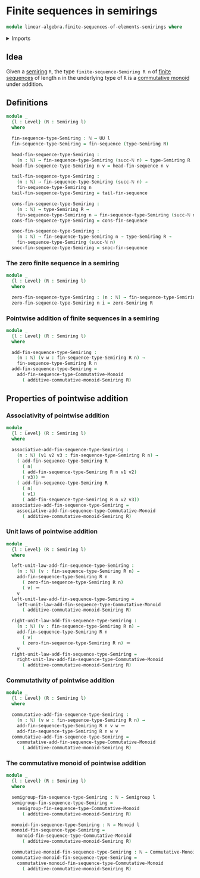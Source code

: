 # Finite sequences in semirings

```agda
module linear-algebra.finite-sequences-of-elements-semirings where
```

<details><summary>Imports</summary>

```agda
open import elementary-number-theory.natural-numbers

open import foundation.dependent-pair-types
open import foundation.function-extensionality
open import foundation.identity-types
open import foundation.universe-levels

open import group-theory.commutative-monoids
open import group-theory.monoids
open import group-theory.semigroups

open import linear-algebra.finite-sequences-of-elements-commutative-monoids

open import lists.finite-sequences
open import lists.functoriality-finite-sequences

open import ring-theory.semirings
```

</details>

## Idea

Given a [semiring](ring-theory.semirings.md) `R`, the type
`finite-sequence-Semiring R n` of [finite sequences](lists.finite-sequences.md)
of length `n` in the underlying type of `R` is a
[commutative monoid](group-theory.commutative-monoids.md) under addition.

## Definitions

```agda
module _
  {l : Level} (R : Semiring l)
  where

  fin-sequence-type-Semiring : ℕ → UU l
  fin-sequence-type-Semiring = fin-sequence (type-Semiring R)

  head-fin-sequence-type-Semiring :
    (n : ℕ) → fin-sequence-type-Semiring (succ-ℕ n) → type-Semiring R
  head-fin-sequence-type-Semiring n v = head-fin-sequence n v

  tail-fin-sequence-type-Semiring :
    (n : ℕ) → fin-sequence-type-Semiring (succ-ℕ n) →
    fin-sequence-type-Semiring n
  tail-fin-sequence-type-Semiring = tail-fin-sequence

  cons-fin-sequence-type-Semiring :
    (n : ℕ) → type-Semiring R →
    fin-sequence-type-Semiring n → fin-sequence-type-Semiring (succ-ℕ n)
  cons-fin-sequence-type-Semiring = cons-fin-sequence

  snoc-fin-sequence-type-Semiring :
    (n : ℕ) → fin-sequence-type-Semiring n → type-Semiring R →
    fin-sequence-type-Semiring (succ-ℕ n)
  snoc-fin-sequence-type-Semiring = snoc-fin-sequence
```

### The zero finite sequence in a semiring

```agda
module _
  {l : Level} (R : Semiring l)
  where

  zero-fin-sequence-type-Semiring : (n : ℕ) → fin-sequence-type-Semiring R n
  zero-fin-sequence-type-Semiring n i = zero-Semiring R
```

### Pointwise addition of finite sequences in a semiring

```agda
module _
  {l : Level} (R : Semiring l)
  where

  add-fin-sequence-type-Semiring :
    (n : ℕ) (v w : fin-sequence-type-Semiring R n) →
    fin-sequence-type-Semiring R n
  add-fin-sequence-type-Semiring =
    add-fin-sequence-type-Commutative-Monoid
      ( additive-commutative-monoid-Semiring R)
```

## Properties of pointwise addition

### Associativity of pointwise addition

```agda
module _
  {l : Level} (R : Semiring l)
  where

  associative-add-fin-sequence-type-Semiring :
    (n : ℕ) (v1 v2 v3 : fin-sequence-type-Semiring R n) →
    ( add-fin-sequence-type-Semiring R
      ( n)
      ( add-fin-sequence-type-Semiring R n v1 v2)
      ( v3)) ＝
    ( add-fin-sequence-type-Semiring R
      ( n)
      ( v1)
      ( add-fin-sequence-type-Semiring R n v2 v3))
  associative-add-fin-sequence-type-Semiring =
    associative-add-fin-sequence-type-Commutative-Monoid
      ( additive-commutative-monoid-Semiring R)
```

### Unit laws of pointwise addition

```agda
module _
  {l : Level} (R : Semiring l)
  where

  left-unit-law-add-fin-sequence-type-Semiring :
    (n : ℕ) (v : fin-sequence-type-Semiring R n) →
    add-fin-sequence-type-Semiring R n
      ( zero-fin-sequence-type-Semiring R n)
      ( v) ＝
    v
  left-unit-law-add-fin-sequence-type-Semiring =
    left-unit-law-add-fin-sequence-type-Commutative-Monoid
      ( additive-commutative-monoid-Semiring R)

  right-unit-law-add-fin-sequence-type-Semiring :
    (n : ℕ) (v : fin-sequence-type-Semiring R n) →
    add-fin-sequence-type-Semiring R n
      ( v)
      ( zero-fin-sequence-type-Semiring R n) ＝
    v
  right-unit-law-add-fin-sequence-type-Semiring =
    right-unit-law-add-fin-sequence-type-Commutative-Monoid
      ( additive-commutative-monoid-Semiring R)
```

### Commutativity of pointwise addition

```agda
module _
  {l : Level} (R : Semiring l)
  where

  commutative-add-fin-sequence-type-Semiring :
    (n : ℕ) (v w : fin-sequence-type-Semiring R n) →
    add-fin-sequence-type-Semiring R n v w ＝
    add-fin-sequence-type-Semiring R n w v
  commutative-add-fin-sequence-type-Semiring =
    commutative-add-fin-sequence-type-Commutative-Monoid
      ( additive-commutative-monoid-Semiring R)
```

### The commutative monoid of pointwise addition

```agda
module _
  {l : Level} (R : Semiring l)
  where

  semigroup-fin-sequence-type-Semiring : ℕ → Semigroup l
  semigroup-fin-sequence-type-Semiring =
    semigroup-fin-sequence-type-Commutative-Monoid
      ( additive-commutative-monoid-Semiring R)

  monoid-fin-sequence-type-Semiring : ℕ → Monoid l
  monoid-fin-sequence-type-Semiring =
    monoid-fin-sequence-type-Commutative-Monoid
      ( additive-commutative-monoid-Semiring R)

  commutative-monoid-fin-sequence-type-Semiring : ℕ → Commutative-Monoid l
  commutative-monoid-fin-sequence-type-Semiring =
    commutative-monoid-fin-sequence-type-Commutative-Monoid
      ( additive-commutative-monoid-Semiring R)
```

